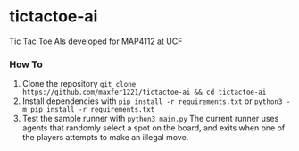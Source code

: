 # tictactoe-ai
Tic Tac Toe AIs developed for MAP4112 at UCF

### How To
1. Clone the repository `git clone https://github.com/maxfer1221/tictactoe-ai && cd tictactoe-ai`
2. Install dependencies with `pip install -r requirements.txt` or `python3 -m pip install -r requirements.txt`
3. Test the sample runner with `python3 main.py`
The current runner uses agents that randomly select a spot on the board, and exits when one of the players attempts to make an illegal move.
